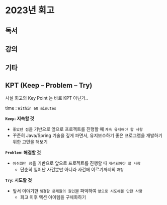 # 2023년 회고

## 독서

## 강의

## 기타



## KPT (Keep – Problem – Try)

사실 회고의 Key Point 는 바로 KPT 아닌가..

time : `Within 60 minutes`

**`Keep`: 지속할 것**

- `좋았던 점`을 기반으로 앞으로 프로젝트를 진행할 때 `계속 유지해야 할 사항`
- 꾸준히 Java/Spring 기술을 깊게 파면서, 유지보수하기 좋은 프로그램을 개발하기 위한 고민을 해보기

**`Problem`: 해결할 것**

- `아쉬웠던 점`을 기반으로 앞으로 프로젝트를 진행할 때 `개선되어야 할 사항`
  - 단순히 일어난 사건뿐만 아니라 사건에 이르기까지의 `과정`

**`Try`: 시도할 것**

- 앞서 이야기한 `해결할 문제들의 원인`을 파악하여 `앞으로 시도해볼 만한 사항`
  - 회고 이후 액션 아이템을 구체화하기


